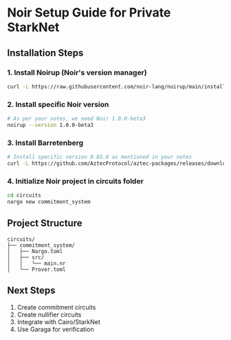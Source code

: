 # Noir Setup Guide for Private StarkNet

## Installation Steps

### 1. Install Noirup (Noir's version manager)
```bash
curl -L https://raw.githubusercontent.com/noir-lang/noirup/main/install | bash
```

### 2. Install specific Noir version
```bash
# As per your notes, we need Noir 1.0.0-beta3
noirup --version 1.0.0-beta3
```

### 3. Install Barretenberg
```bash
# Install specific version 0.85.0 as mentioned in your notes
curl -L https://github.com/AztecProtocol/aztec-packages/releases/download/aztec-packages-v0.85.0/barretenberg-x86_64-apple-darwin.tar.gz | tar -xz
```

### 4. Initialize Noir project in circuits folder
```bash
cd circuits
nargo new commitment_system
```

## Project Structure
```
circuits/
├── commitment_system/
│   ├── Nargo.toml
│   ├── src/
│   │   └── main.nr
│   └── Prover.toml
```

## Next Steps
1. Create commitment circuits
2. Create nullifier circuits
3. Integrate with Cairo/StarkNet
4. Use Garaga for verification